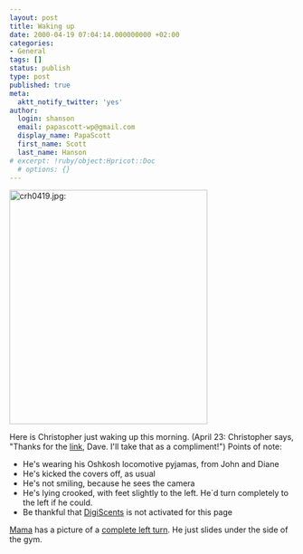 ```yaml
---
layout: post
title: Waking up
date: 2000-04-19 07:04:14.000000000 +02:00
categories:
- General
tags: []
status: publish
type: post
published: true
meta:
  aktt_notify_twitter: 'yes'
author:
  login: shanson
  email: papascott-wp@gmail.com
  display_name: PapaScott
  first_name: Scott
  last_name: Hanson
# excerpt: !ruby/object:Hpricot::Doc
  # options: {}
---
```

<p><img src="http://www.papascott.de/wordpress/wp-content/uploads/2000/04/crh0419.jpg" height="414" width="350" border="0" alt="crh0419.jpg: " /></p>
<p>Here is Christopher just waking up this morning. (April 23: Christopher says, "Thanks for the <a href="http://scriptingnews.userland.com/backissues/2000/04/23">link</a>, Dave. I'll take that as a compliment!") Points of note:</p>
<ul>
<li>He's wearing his Oshkosh locomotive pyjamas, from John and Diane
</li>
<li>He's kicked the covers off, as usual
</li>
<li>He's not smiling, because he sees the camera
</li>
<li>He's lying crooked, with feet slightly to the left. He`d turn completely to the left if he could.
</li>
<li>Be thankful that <a href="http://www.digiscents.com">DigiScents</a> is not activated for this page</li>
</ul>
<p><a href="http://Mama.editthispage.com">Mama</a> has a picture of a <a href="http://Mama.editthispage.com/2000/04/19">complete left turn</a>. He just slides under the side of the gym.</p>
